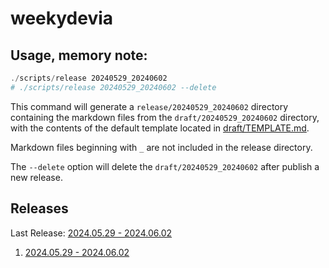 # weekydevia

## Usage, memory note:

```ps1
./scripts/release 20240529_20240602
# ./scripts/release 20240529_20240602 --delete
```

This command will generate a `release/20240529_20240602` directory containing
the markdown files from the `draft/20240529_20240602` directory, with the
contents of the default template located in
[draft/TEMPLATE.md](draft/TEMPLATE.md).

Markdown files beginning with `_` are not included in the release directory.

The `--delete` option will delete the `draft/20240529_20240602` after publish
a new release.

## Releases

Last Release: [2024.05.29 - 2024.06.02](release/20240529_20240602/README.md)

1. [2024.05.29 - 2024.06.02](release/20240529_20240602/README.md)
